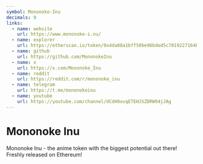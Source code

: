 ```yaml
---
symbol: Mononoke-Inu
decimals: 9
links:
  - name: website
    url: https://www.mononoke-i.nu/
  - name: explorer
    url: https://etherscan.io/token/0x4da08a1bff50be96bded5c7019227164b49c2bfc
  - name: github
    url: https://github.com/MononokeInu
  - name: x
    url: https://x.com/Mononoke_Inu
  - name: reddit
    url: https://reddit.com/r/mononoke_inu
  - name: telegram
    url: https://t.me/mononokeinu
  - name: youtube
    url: https://youtube.com/channel/UCdH9xvqETEHJSZDRW94jJAg
---
```


# Mononoke Inu

Mononoke Inu - the anime token with the biggest potential out there! Freshly released on Ethereum!
